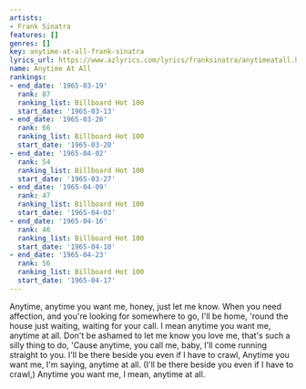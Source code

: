 ```yaml
---
artists:
- Frank Sinatra
features: []
genres: []
key: anytime-at-all-frank-sinatra
lyrics_url: https://www.azlyrics.com/lyrics/franksinatra/anytimeatall.html
name: Anytime At All
rankings:
- end_date: '1965-03-19'
  rank: 87
  ranking_list: Billboard Hot 100
  start_date: '1965-03-13'
- end_date: '1965-03-26'
  rank: 66
  ranking_list: Billboard Hot 100
  start_date: '1965-03-20'
- end_date: '1965-04-02'
  rank: 54
  ranking_list: Billboard Hot 100
  start_date: '1965-03-27'
- end_date: '1965-04-09'
  rank: 47
  ranking_list: Billboard Hot 100
  start_date: '1965-04-03'
- end_date: '1965-04-16'
  rank: 46
  ranking_list: Billboard Hot 100
  start_date: '1965-04-10'
- end_date: '1965-04-23'
  rank: 56
  ranking_list: Billboard Hot 100
  start_date: '1965-04-17'
---
```


Anytime, anytime you want me, honey, just let me know.
When you need affection, and you're looking for somewhere to go,
I'll be home, 'round the house just waiting, waiting for your call.
I mean anytime you want me, anytime at all.
Don't be ashamed to let me know you love me, that's such a silly thing to do,
'Cause anytime, you call me, baby, I'll come running straight to you.
I'll be there beside you even if I have to crawl,
Anytime you want me, I'm saying, anytime at all.
(I'll be there beside you even if I have to crawl,)
Anytime you want me, I mean, anytime at all.



